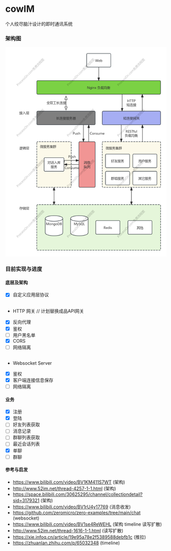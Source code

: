 # cowIM

个人绞尽脑汁设计的即时通讯系统

### 架构图
<img src="docs/pics/cowIm架构v6.png" alt="架构图">

### 目前实现与进度
#### 底层及架构
- [x] 自定义应用层协议
<br><br/>
- HTTP 网关 // 计划替换成品API网关
- [x] 反向代理
- [x] 鉴权
- [ ] 用户黑名单
- [x] CORS
- [ ] 网络隔离
<br><br/>
- Websocket Server
- [x] 鉴权
- [x] 客户端连接信息保存
- [ ] 网络隔离

#### 业务
- [x] 注册
- [x] 登陆
- [ ] 好友列表获取
- [ ] 消息记录
- [ ] 群聊列表获取
- [ ] 最近会话列表
- [x] 单聊
- [ ] 群聊

#### 参考与启发
- https://www.bilibili.com/video/BV1KM411S7WT (架构)
- http://www.52im.net/thread-4257-1-1.html (架构)
- https://space.bilibili.com/30625295/channel/collectiondetail?sid=3179321 (架构)
- https://www.bilibili.com/video/BV1rU4y17769 (消息收发)
- https://github.com/zeromicro/zero-examples/tree/main/chat (websocket)
- https://www.bilibili.com/video/BV1se4ReWEHL (架构 timeline 读写扩散)
- http://www.52im.net/thread-1616-1-1.html (读写扩散)
- https://xie.infoq.cn/article/19e95a78e2f5389588debfb1c (推拉)
- https://zhuanlan.zhihu.com/p/65032348 (timeline)